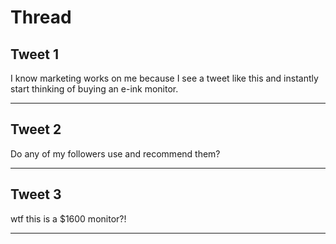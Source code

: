 # Thread

## Tweet 1

I know marketing works on me because I see a tweet like this and instantly start thinking of buying an e-ink monitor.

---

## Tweet 2

Do any of my followers use and recommend them?

---

## Tweet 3

wtf this is a $1600 monitor?!

---

